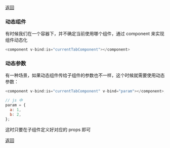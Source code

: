 [返回](./#/vue/)

### 动态组件

有时候我们在一个容器下，并不确定当前使用哪个组件，通过 component 来实现组件动态化

```javascript
<component v-bind:is="currentTabComponent"></component>
```

### 动态参数

有一种场景，如果动态组件传给子组件的参数也不一样，这个时候就需要使用动态参数：

```javascript
<component v-bind:is="currentTabComponent" v-bind="param"></component>;

// js 中
param = {
  a: 1,
  b: 2,
};
```

这时只要在子组件定义好对应的 props 即可

[返回](./#/vue/)

